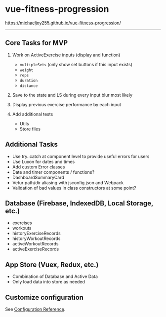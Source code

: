 # vue-fitness-progression

<https://michaeljoy255.github.io/vue-fitness-progression/>

---

## Core Tasks for MVP

1. Work on ActiveExercise inputs (display and function)

   - `multipleSets` (only show set buttons if this input exists)
   - `weight`
   - `reps`
   - `duration`
   - `distance`

1. Save to the state and LS during every input blur most likely

1. Display previous exercise performance by each input

1. Add additional tests

   - Utils
   - Store files

## Additional Tasks

- Use try..catch at component level to provide useful errors for users
- Use Luxon for dates and times
- Add custom Error classes
- Date and timer components / functions?
- DashboardSummaryCard
- Vetur path/dir aliasing with jsconfig.json and Webpack
- Validation of bad values in class constructors at some point?

## Database (Firebase, IndexedDB, Local Storage, etc.)

- exercises
- workouts
- historyExerciseRecords
- historyWorkoutRecords
- activeWorkoutRecords
- activeExerciseRecords

## App Store (Vuex, Redux, etc.)

- Combination of Database and Active Data
- Only load data into store as needed

## Customize configuration

See [Configuration Reference](https://cli.vuejs.org/config/).
